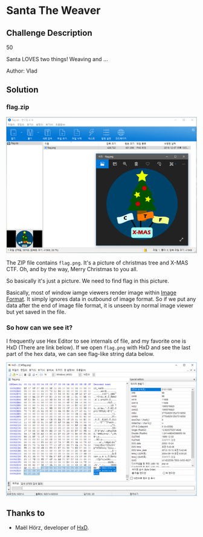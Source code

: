 # Santa The Weaver

## Challenge Description

50

Santa LOVES two things! Weaving and ...

Author: Vlad

## Solution

### flag.zip

![1](screenshots/Santa_The_Weaver_1.PNG)

The ZIP file contains `flag.png`. It's a picture of christmas tree and X-MAS CTF. Oh, and by the way, Merry Christmas to you all.

So basically it's just a picture. We need to find flag in this picture.

Basically, most of window iamge viewers render image within [Image Format](https://en.wikipedia.org/wiki/Image_file_formats). It simply ignores data in outbound of image format. So if we put any data after the end of image file format, it is unseen by normal image viewer but yet saved in the file.

### So how can we see it?

I frequently use Hex Editor to see internals of file, and my favorite one is HxD (There are link below). If we open `flag.png` with HxD and see the last part of the hex data, we can see flag-like string data below.

![2](screenshots/Santa_The_Weaver_2.PNG)

## Thanks to

- Maël Hörz, developer of [HxD](https://mh-nexus.de/en/hxd/).